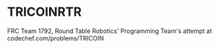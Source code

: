 # TRICOINRTR
FRC Team 1792, Round Table Robotics' Programming Team's attempt at codechef.com/problems/TRICOIN
